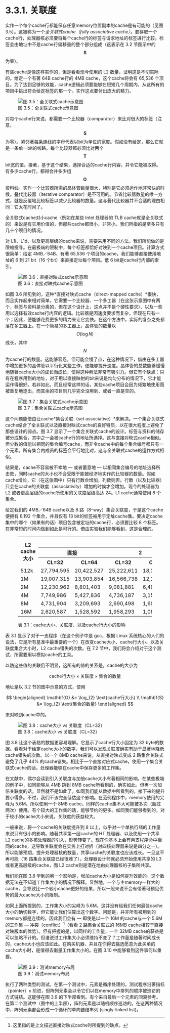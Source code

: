 # 3.3.1. 关联度

实作一个每个cache行都能保存任意memory位置副本的cache是有可能的（见图 3.5）。这被称为一个*全关联式cache（fully associative cache）*。要存取一个cache行，处理器核必须要将每个cache行的标签与请求地址的标签进行比较。标签会由地址中不是cache行偏移量的整个部分组成（这表示在 3.2 节图示中的 $$ \mathbf{S} $$ 为零）。

有些cache是像这样实作的，但是看看现今使用的 L2 数量，证明这是不切实际的。给定一个有著 64B cache行的 4MB cache，这个cache将会有 65,536 个项目。为了达到足够的效能，cache逻辑必须要能够在短短几个周期内，从这所有的项目中挑出符合给定标签的那一个。实作这点要付出庞大的精力。

<figure>
  <img src="../../assets/figure-3.5.png" alt="图 3.5：全关联式cache示意图">
  <figcaption>图 3.5：全关联式cache示意图</figcaption>
</figure>

对每个cache行来说，都需要一个比较器（comparator）来比对很大的标签（注意，$$ \mathbf{S} $$ 为零）。紧邻著每条连线的字母代表以bit为单位的宽度。假如没有给定，那么它就是一条单一bit的线路。每个比较器都必须比对两个 $$ \mathbf{T} $$ bit宽的值。接著，基于这个结果，选择合适的cache行内容，并令它能被取得。有多少cache行，都得合并多少组 $$ \mathbf{O} $$ 资料线。实作一个比较器所需的晶体管数量很大，特别是它必须运作地非常快的时候。叠代比较器（iterative comparator）是不可用的。节省比较器数量的唯一方式，就是反覆地比较标签以减少比较器的数量。这与叠代比较器并不合适的理由相同：它太花时间了。

全关联式cache对小cache（例如在某些 Intel 处理器的 TLB cache就是全关联式的）来说是有实用价值的，但那些cache都很小，非常小。我们所指的是至多只有几十个项目的情况。

对 L1i、L1d、以及更高层级的cache来说，需要采用不同的方法。我们所能做的是限缩搜寻。在最极端的限制中，每个标签都恰好对映到一个cache项目。计算方式很简单：给定 4MB／64B、有著 65,536 个项目的cache，我们能够直接使用地址的 6 到 21 bit（16 个bit）来直接定址每个项目。低 6 bit是cache行内部的索引。

<figure>
  <img src="../../assets/figure-3.6.png" alt="图 3.6：直接对映式cache示意图">
  <figcaption>图 3.6：直接对映式cache示意图</figcaption>
</figure>

如图 3.6 所见到的，这种*直接对映式cache（direct-mapped cache）*很快，而且实作起来相对简单。它需要一个比较器、一个多工器（在这张示意图中有两个，标签与资料是分离的，但在这个设计上，这点并不是个硬性要求）、以及一些用以选择有效cache行内容的逻辑。比较器是因速度要求而复杂，但现在只有一个；因此，便能够花费更多的精力来让它变快。在这个方法中，实际的复杂之处都落在多工器上。在一个简易的多工器上，晶体管的数量以 $$ O(\log N) $$ 成长，其中 $$ N $$ 为cache行的数量。这能够容忍，但可能会慢了点，在这种情况下，借由在多工器中增加更多的晶体管以平行化某些工作，便能够提升速度。晶体管的总数能够缓慢地随著cache大小的成长而成长，使得这种解法非常有吸引力。但它有个缺点：只有在程序用到的地址，对于用以直接映射的bit来说是均匀分布的情况下，它才能运作得很好。若非如此，而且经常这样的话，某些cache项目会因为频繁地使用而被重复地逐出，而其余的项目则几乎完全没用到、或者一直是空的。

<figure>
  <img src="../../assets/figure-3.7.png" alt="图 3.7：集合关联式cache示意图">
  <figcaption>图 3.7：集合关联式cache示意图</figcaption>
</figure>

这个问题能借由让cache*集合关联（set associative）*来解决。一个集合关联式cache结合了全关联式以及直接对映式cache的良好特质，以在很大程度上避免了那些设计的弱点。图 3.7 显示了一个集合关联式cache的设计。标签与资料的储存被分成集合，其中之一会被cache行的地址所选择。这与直接对映式cache相似。但少数的值能以相同的集合编号cache，而非令cache中的每个集合编号都只有一个元素。所有集合内成员的标签会平行地比对，这与全关联式cache的运作方式相似。

结果是，cache不容易被不幸地 –– 或者蓄意地 –– 以相同集合编号的地址选择所击败，同时cache的大小也不会受限于能被经济地实作的比较器的数量。假如cache增长，它（在这张图中）只有行数会增加，列数则否。行数（以及比较器）只会在cache的关联度（associativity）增加的时候才会增加。现今的处理器为 L2 或者更高层级的cache所使用的关联度层级高达 24。L1 cache通常使用 8 个集合。

给定我们的 4MB／64B cache以及 8 路（8-way）集合关联度，于是这个cache便拥有 8,192 个集合，并且仅有 13 bit的标签被用于定址cache集。要决定cache集中的哪个（如果有的话）项目包含被定址的cache行，必须要比较 8 个标签。在非常短的时间内做到如此是可行的。借由实验我们能够看到，这是合理的。

<figure>
  <table>
    <tr>
      <th rowspan="3">L2 cache大小</th>
      <th colspan="8">关联度</th>
    </tr>
    <tr>
      <th colspan="2">直接</th>
      <th colspan="2">2</th>
      <th colspan="2">4</th>
      <th colspan="2">8</th>
    </tr>
    <tr>
      <th>CL=32</th>
      <th>CL=64</th>
      <th>CL=32</th>
      <th>CL=64</th>
      <th>CL=32</th>
      <th>CL=64</th>
      <th>CL=32</th>
      <th>CL=64</th>
    <tr>
      <td>512k</td>
      <td>27,794,595</td>
      <td>20,422,527</td>
      <td>25,222,611</td>
      <td>18,303,581</td>
      <td>24,096,510</td>
      <td>17,356,121</td>
      <td>23,666,929</td>
      <td>17,029,334</td>
    </tr>
    <tr>
      <td>1M</td>
      <td>19,007,315</td>
      <td>13,903,854</td>
      <td>16,566,738</td>
      <td>12,127,174</td>
      <td>15,537,500</td>
      <td>11,436,705</td>
      <td>15,162,895</td>
      <td>11,233,896</td>
    </tr>
    <tr>
      <td>2M</td>
      <td>12,230,962</td>
      <td>8,801,403</td>
      <td>9,081,881</td>
      <td>6,491,011</td>
      <td>7,878,601</td>
      <td>5,675,181</td>
      <td>7,391,389</td>
      <td>5,382,064</td>
    </tr>
    <tr>
      <td>4M</td>
      <td>7,749,986</td>
      <td>5,427,836</td>
      <td>4,736,187</td>
      <td>3,159,507</td>
      <td>3,788,122</td>
      <td>2,418,898</td>
      <td>3,430,713</td>
      <td>2,125,103</td>
    </tr>
    <tr>
      <td>8M</td>
      <td>4,731,904</td>
      <td>3,209,693</td>
      <td>2,690,498</td>
      <td>1,602,957</td>
      <td>2,207,655</td>
      <td>1,228,190</td>
      <td>2,111,075</td>
      <td>1,155,847</td>
    </tr>
    <tr>
      <td>16M</td>
      <td>2,620,587</td>
      <td>1,528,592</td>
      <td>1,958,293</td>
      <td>1,089,580</td>
      <td>1,704,878</td>
      <td>883,530</td>
      <td>1,671,541</td>
      <td>862,324</td>
    </tr>
  </table>
  <figcaption>表 3.1：cache大小、关联度、以及cache行大小的影响</figcaption>
</figure>

表 3.1 显示了对于一支程序（在这个例子中是 gcc，根据 Linux 系统核心的人们的说法，它是所有基准中最重要的一个）在改变cache大小、cache行大小、以及关联度集合大小时，L2 cache错失的次数。在 7.2 节中，我们将会介绍对于这个测试，所需要用以模拟cache的工具。

以防这些值的关联仍不明显，这所有的值的关系是，cache的大小为

$$
\text{cache行大小} \times \text{关联度} \times \text{集合的数量}
$$

地址是以 3.2 节的图中示意的方式，使用

$$
\begin{aligned}
\mathbf{O} &= \log_{2} \text{cache行大小}
\\
\mathbf{S} &= \log_{2} \text{集合的数量}
\end{aligned}
$$

来对映到cache中的。

<figure>
  <img src="../../assets/figure-3.8.png" alt="图 3.8：cache大小 vs 关联度（CL=32）">
  <figcaption>图 3.8：cache大小 vs 关联度（CL=32）</figcaption>
</figure>

图 3.8 让这个表格的数据更容易理解。它显示了cache行大小固定为 32 byte的数据。看看对于给定cache大小的数字，我们可以发现关联度确实有助于显著地降低cache错失的次数。以一个 8MB cache来说，从直接对映式变成 2 路集合关联式避免了几乎 44% 的cache错失。相比于一个直接对应式cache，使用一个集合关联式cache的话，处理器能够在cache中保存更多的工作集。

在文献中，偶尔会读到引入关联度与加倍cache大小有著相同的影响。在某些极端的例子中，如同能够从 4MB 跳到 8MB cache所看到的，确实如此。但再一次加倍关联度的话，显然就不是如此了。如同我们能从数据中所看到的，接下来的提升要小得多。不过，我们不该完全低估这个影响。在范例程序中，memory使用的尖峰为 5.6M。所以使用一个 8MB cache，同样的cache集不大可能被多次（超过两次）使用。有个较大的工作集的话，能够节约的更多。如同我们能够看到的，对于较小的cache大小来说，关联度的获益较大。

一般来说，将一个cache的关联度提升到 8 以上，似乎对一个单执行绪的工作量来说只有很小的影响。随著共享第一层cache的 HT 处理器、以及使用一个共享 L2 cache的多核处理器的引入，形势转变了。现在你基本上会有两支程序命中相同的cache，这导致关联度会在实务上打对折（对四核处理器来说是四分之一）。所以能够预期，提升处理器核的数量，共享cache的关联度也应该成长。一旦这不再可能（16 路集合关联度已经很难了），处理器设计师就必须开始使用共享的 L3 或者更高层级的cache，而 L2 cache则是潜在地由处理器核的子集所共享。

我们能在图 3.8 学到的另一个影响是，增加cache大小是如何提升效能的。这个数据无法在不知道工作集大小的情况下解释。显然地，一个与主memory一样大的cache，会导致比一个较小cache更好的结果，所以一般来说不会有带著可预见优势的最大cache大小的限制。

如同上面所提到的，工作集大小的尖峰为 5.6M。这并没有给我们任何最佳cache大小的确切数字，但它能让我们估算出这个数字。问题是，并非所有被用到的memory都是连续的，因此我们会有 –– 即使是以一个 16M 的cache与一个 5.6M 的工作集 –– 冲突（conflict）[^译注]（看看 2 路集合关联式的 16MB cache相较于直接对映版本的优势）。但有把握的是，以同样的工作量，一个 32MB cache的获益是可以忽略不计的。但谁说过工作集大小必须维持不变了？工作量是随著时间成长的，cache大小也应该如此。在购买机器、并且在你得去挑选愿意为此买单的cache大小时，是值得去衡量工作集大小的。在图 3.10 中能够看到这件事何以重要。

<figure>
  <img src="../../assets/figure-3.9.png" alt="图 3.9：测试memory布局">
  <figcaption>图 3.9：测试memory布局</figcaption>
</figure>

执行了两种类型的测试。在第一个测试中，元素是循序处理的。测试程序沿著指标（pointer）`n` 前进，但阵列元素会以令它们以在memory中排列的顺序被巡访的方式链结。这能够在图 3.9 的下半部看到。有个来自最后一个元素的回溯参考。在第二个测试中（图中的上半部），阵列元素是以随机顺序巡访的。在这两种情况中，阵列元素都会形成一个循环的单向链结串列 (singly-linked list)。


[^译注]: 这里指的是上文描述直接对映式cache时所提到的缺点。

